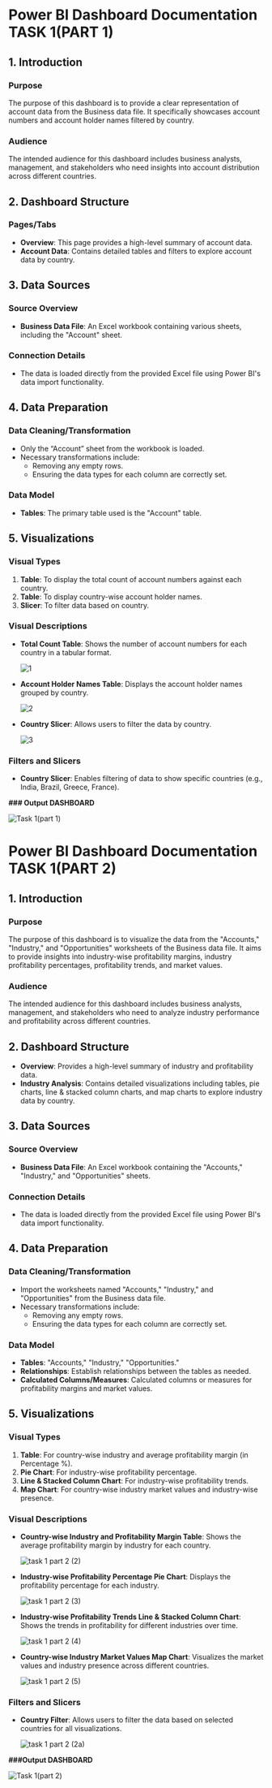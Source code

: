 # Power BI Dashboard Documentation TASK 1(PART 1)

## 1. Introduction

### Purpose
The purpose of this dashboard is to provide a clear representation of account data from the Business data file. It specifically showcases account numbers and account holder names filtered by country.

### Audience
The intended audience for this dashboard includes business analysts, management, and stakeholders who need insights into account distribution across different countries.

## 2. Dashboard Structure

### Pages/Tabs
- **Overview**: This page provides a high-level summary of account data.
- **Account Data**: Contains detailed tables and filters to explore account data by country.

## 3. Data Sources

### Source Overview
- **Business Data File**: An Excel workbook containing various sheets, including the "Account" sheet.

### Connection Details
- The data is loaded directly from the provided Excel file using Power BI's data import functionality.

## 4. Data Preparation

### Data Cleaning/Transformation
- Only the “Account” sheet from the workbook is loaded.
- Necessary transformations include:
  - Removing any empty rows.
  - Ensuring the data types for each column are correctly set.

### Data Model
- **Tables**: The primary table used is the "Account" table.

## 5. Visualizations

### Visual Types
1. **Table**: To display the total count of account numbers against each country.
2. **Table**: To display country-wise account holder names.
3. **Slicer**: To filter data based on country.

### Visual Descriptions
- **Total Count Table**: Shows the number of account numbers for each country in a tabular format.
  
  ![1](https://github.com/user-attachments/assets/98fd6bd3-0e44-4b7e-813e-d9d003120809)
  
- **Account Holder Names Table**: Displays the account holder names grouped by country.
  
  ![2](https://github.com/user-attachments/assets/bc22443f-83f0-478e-9fde-5a110cf727b1)
  
- **Country Slicer**: Allows users to filter the data by country.
  
  ![3](https://github.com/user-attachments/assets/23f4c05f-b648-480b-90b3-904b37da82f4)


### Filters and Slicers
- **Country Slicer**: Enables filtering of data to show specific countries (e.g., India, Brazil, Greece, France).

**### Output DASHBOARD**

![Task 1(part 1)](https://github.com/user-attachments/assets/adc3ddd8-559c-4e55-b297-e125c819e260)

# Power BI Dashboard Documentation TASK 1(PART 2)

## 1. Introduction

### Purpose
The purpose of this dashboard is to visualize the data from the "Accounts," "Industry," and "Opportunities" worksheets of the Business data file. It aims to provide insights into industry-wise profitability margins, industry profitability percentages, profitability trends, and market values.

### Audience
The intended audience for this dashboard includes business analysts, management, and stakeholders who need to analyze industry performance and profitability across different countries.

## 2. Dashboard Structure

- **Overview**: Provides a high-level summary of industry and profitability data.
- **Industry Analysis**: Contains detailed visualizations including tables, pie charts, line & stacked column charts, and map charts to explore industry data by country.

## 3. Data Sources

### Source Overview
- **Business Data File**: An Excel workbook containing the "Accounts," "Industry," and "Opportunities" sheets.

### Connection Details
- The data is loaded directly from the provided Excel file using Power BI's data import functionality.

## 4. Data Preparation

### Data Cleaning/Transformation
- Import the worksheets named "Accounts," "Industry," and "Opportunities" from the Business data file.
- Necessary transformations include:
  - Removing any empty rows.
  - Ensuring the data types for each column are correctly set.

### Data Model
- **Tables**: "Accounts," "Industry," "Opportunities."
- **Relationships**: Establish relationships between the tables as needed.
- **Calculated Columns/Measures**: Calculated columns or measures for profitability margins and market values.

## 5. Visualizations

### Visual Types
1. **Table**: For country-wise industry and average profitability margin (in Percentage %).
2. **Pie Chart**: For industry-wise profitability percentage.
3. **Line & Stacked Column Chart**: For industry-wise profitability trends.
4. **Map Chart**: For country-wise industry market values and industry-wise presence.

### Visual Descriptions
- **Country-wise Industry and Profitability Margin Table**: Shows the average profitability margin by industry for each country.
  
  ![task 1 part 2 (2)](https://github.com/user-attachments/assets/5104f02b-890f-416a-a348-8d5e6d0aa37c)

- **Industry-wise Profitability Percentage Pie Chart**: Displays the profitability percentage for each industry.
  
  ![task 1 part 2 (3)](https://github.com/user-attachments/assets/4fa4b1de-96fc-4a1c-9265-3c7aecc4973e)
  
- **Industry-wise Profitability Trends Line & Stacked Column Chart**: Shows the trends in profitability for different industries over time.
  
  ![task 1 part 2 (4)](https://github.com/user-attachments/assets/5394895b-f86c-4545-8f0c-45090c0d4408)
  
- **Country-wise Industry Market Values Map Chart**: Visualizes the market values and industry presence across different countries.
  
  ![task 1 part 2 (5)](https://github.com/user-attachments/assets/9eed4497-dac9-4cf4-8a06-5e5e58993c45)

### Filters and Slicers

- **Country Filter**: Allows users to filter the data based on selected countries for all visualizations.
  
  ![task 1 part 2 (2a)](https://github.com/user-attachments/assets/4ec52dd6-b4c3-45b0-92a6-e98751b1dde4)

**###Output DASHBOARD**

![Task 1(part 2)](https://github.com/user-attachments/assets/5bd51b86-d492-48e7-b7ee-8237a4ae2e54)

